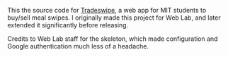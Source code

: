 This the source code for [Tradeswipe](https://tradeswipe-mit.com), a web app for MIT students to buy/sell meal swipes. I originally made this project for Web Lab, and later extended it significantly before releasing.

Credits to Web Lab staff for the skeleton, which made configuration and Google authentication much less of a headache.
